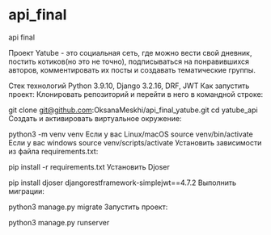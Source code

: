 # api_final

api final

Проект Yatube - это социальная сеть, где можно вести свой дневник, постить котиков(но это не точно), подписываться на понравившихся авторов, комментировать их посты и создавать тематические группы.

Стек технологий
Python 3.9.10,
Django 3.2.16,
DRF,
JWT
Как запустить проект:
Клонировать репозиторий и перейти в него в командной строке:

git clone git@github.com:OksanaMeskhi/api_final_yatube.git
cd yatube_api
Создать и активировать виртуальное окружение:

python3 -m venv venv
Если у вас Linux/macOS
source venv/bin/activate
Если у вас windows
source venv/scripts/activate
Установить зависимости из файла requirements.txt:

pip install -r requirements.txt
Установить Djoser

pip install djoser djangorestframework-simplejwt==4.7.2
Выполнить миграции:

python3 manage.py migrate
Запустить проект:

python3 manage.py runserver
